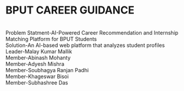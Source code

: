 # BPUT CAREER GUIDANCE
<br>
 Problem Statment-AI-Powered Career Recommendation and Internship Matching Platform for BPUT Students
<br>
Solution-An AI-based web platform that analyzes student profiles
<br>
Leader-Malay Kumar Mallik
<br>
Member-Abinash Mohanty
<br>
Member-Adyesh Mishra
<br>
Member-Soubhagya Ranjan Padhi
<br>
Member-Khageswar Bisoi
<br>
Member-Subhashree Das
